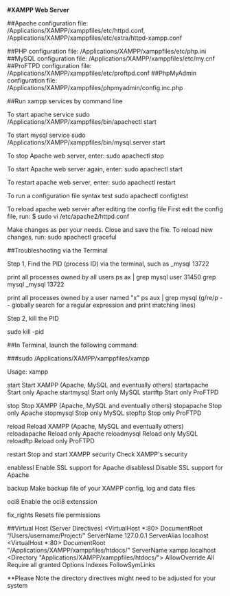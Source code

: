 **#XAMPP Web Server**

##Apache configuration file: 
/Applications/XAMPP/xamppfiles/etc/httpd.conf,
/Applications/XAMPP/xamppfiles/etc/extra/httpd-xampp.conf

##PHP configuration file:
/Applications/XAMPP/xamppfiles/etc/php.ini
##MySQL configuration file:
/Applications/XAMPP/xamppfiles/etc/my.cnf
##ProFTPD configuration file:
/Applications/XAMPP/xamppfiles/etc/proftpd.conf
##PhpMyAdmin configuration file:
/Applications/XAMPP/xamppfiles/phpmyadmin/config.inc.php

##Run xampp services by command line

To start apache service
sudo /Applications/XAMPP/xamppfiles/bin/apachectl start

To start mysql service
sudo /Applications/XAMPP/xamppfiles/bin/mysql.server start

To stop Apache web server, enter:
sudo apachectl stop

To start Apache web server again, enter:
sudo apachectl start

To restart apache web server, enter:
sudo apachectl restart

To run a configuration file syntax test
sudo apachectl configtest

To reload apache web server after editing the config file
First edit the config file, run:
$ sudo vi /etc/apache2/httpd.conf

Make changes as per your needs. Close and save the file. To reload new changes, run:
sudo apachectl graceful

##Troubleshooting via the Terminal

Step 1, Find the PID (process ID) via the terminal, 
such as _mysql  13722

print all processes owned by all users
ps ax | grep mysql
user       31450    grep mysql
_mysql     13722

print all processes owned by a user named "x"
ps aux | grep mysql
(g/re/p -- globally search for a regular expression and print matching lines)

Step 2, kill the PID

sudo kill -pid

##In Terminal, launch the following command:

###sudo /Applications/XAMPP/xamppfiles/xampp

Usage: xampp <action>

start Start XAMPP (Apache, MySQL and eventually others)
startapache Start only Apache
startmysql Start only MySQL
startftp Start only ProFTPD

stop Stop XAMPP (Apache, MySQL and eventually others)
stopapache Stop only Apache
stopmysql Stop only MySQL
stopftp Stop only ProFTPD

reload Reload XAMPP (Apache, MySQL and eventually others)
reloadapache Reload only Apache
reloadmysql Reload only MySQL
reloadftp Reload only ProFTPD

restart Stop and start XAMPP
security Check XAMPP's security

enablessl Enable SSL support for Apache
disablessl Disable SSL support for Apache

backup Make backup file of your XAMPP config, log and data files

oci8 Enable the oci8 extenssion

fix_rights Resets file permissions

##Virtual Host (Server Directives)
<VirtualHost *:80>
    DocumentRoot “/Users/username/Project/"
    ServerName 127.0.0.1
	ServerAlias localhost
</VirtualHost>
<VirtualHost *:80>
    DocumentRoot "/Applications/XAMPP/xamppfiles/htdocs/"
	ServerName xampp.localhost
  <Directory  "Applications/XAMPP/xamppfiles/htdocs/">
	AllowOverride All
   Require all granted
   Options Indexes FollowSymLinks
	</Directory>
</VirtualHost>

**Please Note the directory directives might need to be adjusted for your system
